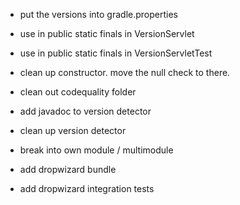 - put the versions into gradle.properties
- use in public static finals in VersionServlet
- use in public static finals in VersionServletTest
- clean up constructor. move the null check to there.
- clean out codequality folder
-  add javadoc to version detector
- clean up version detector


- break into own module / multimodule
- add dropwizard bundle
- add dropwizard integration tests
